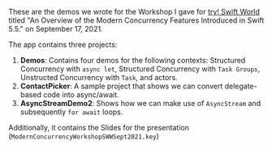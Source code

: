 These are the demos we wrote for the Workshop I gave for [try! Swift World](https://www.tryswift.co/world/) titled "An Overview of the Modern Concurrency Features Introduced in Swift 5.5." on September 17, 2021.

The app contains three projects:

1. **Demos**: Contains four demos for the following contexts: Structured Concurrency with `async let`, Structured Concurrency with `Task Groups`, Unstructed Concurrency with `Task`, and actors.
2. **ContactPicker**: A sample project that shows we can convert delegate-based code into async/await.
3. **AsyncStreamDemo2**: Shows how we can make use of `AsyncStream` and subsequently `for await` loops.

Additionally, it contains the Slides for the presentation (`ModernConcurrencyWorkshopSWWSept2021.key`)
